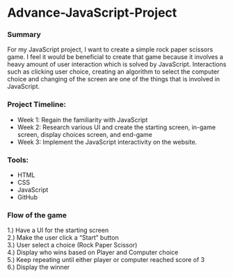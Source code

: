 # Advance-JavaScript-Project

### Summary
For my JavaScript project, I want to create a simple rock paper scissors game. I feel it would
be beneficial to create that game because it involves a heavy amount of user interaction
which is solved by JavaScript. Interactions such as clicking user choice, creating an algorithm
to select the computer choice and changing of the screen are one of the things that is
involved in JavaScript.

### Project Timeline:
* Week 1: Regain the familiarity with JavaScript
* Week 2: Research various UI and create the starting screen, in-game screen, display
choices screen, and end-game
* Week 3: Implement the JavaScript interactivity on the website.

### Tools:
* HTML
* CSS
* JavaScript
* GitHub

### Flow of the game
1.) Have a UI for the starting screen <br>
2.) Make the user click a “Start” button <br>
3.) User select a choice (Rock Paper Scissor) <br>
4.) Display who wins based on Player and Computer choice <br>
5.) Keep repeating until either player or computer reached score of 3 <br>
6.) Display the winner
